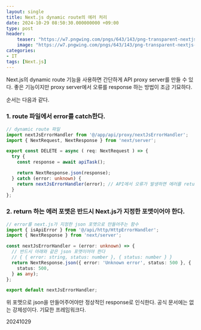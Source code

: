 ```yaml
---
layout: single
title: Next.js dynamic route의 에러 처리
date: 2024-10-29 08:50:30.000000000 +09:00
type: post
header:
    teaser: "https://w7.pngwing.com/pngs/643/143/png-transparent-nextjs-hd-logo.png"
    image: "https://w7.pngwing.com/pngs/643/143/png-transparent-nextjs-hd-logo.png"
categories:
- IT
tags: [Next.js]
---
```


Next.js의 dynamic route 기능을 사용하면 간단하게 API proxy server를 만들 수 있다. 좋은 기능이지만 proxy server에서 오류를 response 하는 방법이 조금 기묘하다.

순서는 다음과 같다.

### 1. route 파일에서 error를 catch한다.
```typescript
// dynamic route 파일
import nextJsErrorHandler from '@/app/api/proxy/nextJsErrorHandler';
import { NextRequest, NextResponse } from 'next/server';

export const DELETE = async ( req: NextRequest ) => {
  try {
    const response = await apiTask();

    return NextResponse.json(response);
  } catch (error: unknown) {
    return nextJsErrorHandler(error); // API에서 오류가 발생하면 에러를 return한다. throw 하면 안 된다.
  }
};
```

### 2. return 하는 에러 포맷은 반드시 Next.js가 지정한 포맷이어야 한다.
```typescript
// error를 next.js가 지정한 json 포맷으로 만들어주는 함수
import { isApiError } from '@/api/http/HttpErrorHandler';
import { NextResponse } from 'next/server';

const nextJsErrorHandler = (error: unknown) => {
  // 반드시 아래와 같은 json 포맷이어야 한다
  // { { error: string, status: number }, { status: number } }
  return NextResponse.json({ error: 'Unknown error', status: 500 }, {
    status: 500,
  } as any);
};

export default nextJsErrorHandler;
```

위 포맷으로 json을 만들어주어야만 정상적인 response로 인식한다. 공식 문서에는 없는 강제성이다. 기묘한 프레임워크다.

20241029
